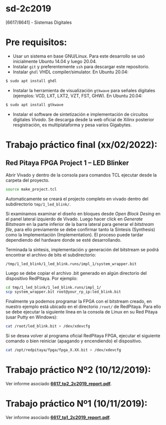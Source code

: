 # sd-2c2019

[6617/8641] - Sistemas Digitales

# Pre requisitos:

- Usar un sistema en base GNU/Linux. Para este desarrollo se usó inicialmente Ubuntu 14.04 y luego 20.04.
- Instalar `git` y preferentemente `ssh` para descargar este repositorio.
- Instalar `ghdl` VHDL compiler/simulator. En Ubuntu 20.04: 

```bash
$ sudo apt install ghdl
```

- Instalar la herramienta de visualización `gtkwave` para señales digitales (ejemplos: VCD, LXT, LXT2, VZT, FST, GHW). En Ubuntu 20.04:

```bash
$ sudo apt install gtkwave
```

- Instalar el software de sintetización e implementación de circuitos digitales *Vivado*. Se descarga desde la web oficial de Xilinx posterior resgistración, es multiplataforma y pesa varios Gigabytes.

# Trabajo práctico final (xx/02/2022):

## Red Pitaya FPGA Project 1 – LED Blinker

Abrir Vivado y dentro de la consola para comandos TCL ejecutar desde la carpeta del proyecto.

```bash
source make_project.tcl
```

Automaticamente se creará el projecto completo en vivado dentro del subdirectorio `tmp/1_led_blink/`.

Si examinamos examinar el diseño en bloques desde *Open Block Desing* en el panel lateral izquierdo de Vivado. Luego hacer click en *Generate Bitstream* en la parte inferior de la barra lateral para generar el *bitstream file*, para ello previamente se debe confirmar tanto la Síntesis (Synthesis) como la Implementación (Implementation). El proceso puede tardar dependiendo del hardware donde se esté desarrollando.

Terminada la síntesis, implementación y generación del bitstream se podrá encontrar el archivo de bits el subdirectorio:

`/tmp/1_led_blink/1_led_blink.runs/impl_1/system_wrapper.bit`

Luego se debe copiar el archivo .bit generado en algún directorio del dispositivo RedPitaya. Por ejemplo:

```bash
cd tmp/1_led_blink/1_led_blink.runs/impl_1/
scp system_wrapper.bit root@your_rp_ip:led_blink.bit
```

Finalmente ya podemos programar la FPGA con el bitstream creado, en nuestro ejemplo está ubicado en el directorio `/root/` de RedPitaya. Para ello se debe ejecutar la siguiente línea en la consola de Linux en su Red Pitaya (usar Putty en Windows):

```bash
cat /root/led_blink.bit > /dev/xdevcfg
```

Si se desea volver al programa oficial RedPitaya FPGA, ejecutar el siguiente comando o bien reiniciar (apagando y encendiendo) el dispositivo.

```bash
cat /opt/redpitaya/fpga/fpga_X.XX.bit > /dev/xdevcfg
```


# Trabajo práctico Nº2 (10/12/2019):

Ver informe asociado [**6617_tp2_2c2019_report.pdf**](./tp2/6617_tp2_2c2019_report.pdf).

# Trabajo práctico Nº1 (10/11/2019):

Ver informe asociado [**6617_tp1_2c2019_report.pdf**](./tp1/6617_tp1_2c2019_report.pdf).